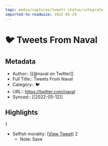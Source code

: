 ```yaml
---
tags: media/captures/tweets status/integrate
imported-to-readwise: 2022-05-29
---
```

# 🐦 Tweets From Naval

## Metadata
- Author:: [[@naval on Twitter]]
- Full Title:: Tweets From Naval
- Category:: 🐦
- URL:: https://twitter.com/naval
- Synced:: [[2022-05-12]]

## Highlights
1
- Selfish morality: ([View Tweet](https://twitter.com/naval/status/1524651911344889856))
2
    - Note: Save
